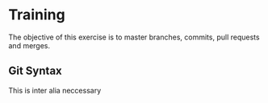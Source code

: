 # Training
The objective of this exercise is to master branches, commits, pull requests and merges.
## Git Syntax
This is inter alia neccessary 

